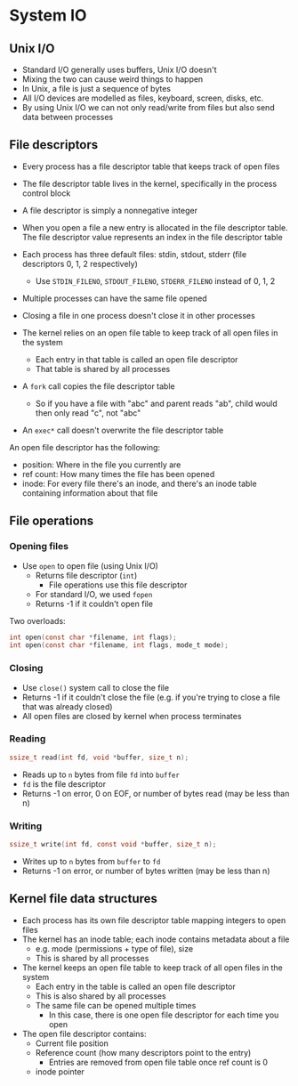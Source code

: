 # System IO

## Unix I/O

- Standard I/O generally uses buffers, Unix I/O doesn't
- Mixing the two can cause weird things to happen
- In Unix, a file is just a sequence of bytes
- All I/O devices are modelled as files, keyboard, screen, disks, etc.
- By using Unix I/O we can not only read/write from files but also send data between processes

## File descriptors

- Every process has a file descriptor table that keeps track of open files
- The file descriptor table lives in the kernel, specifically in the process control block
- A file descriptor is simply a nonnegative integer
- When you open a file a new entry is allocated in the file descriptor table.
  The file descriptor value represents an index in the file descriptor table

- Each process has three default files: stdin, stdout, stderr (file descriptors 0, 1, 2 respectively)
  - Use `STDIN_FILENO`, `STDOUT_FILENO`, `STDERR_FILENO` instead of 0, 1, 2
- Multiple processes can have the same file opened
- Closing a file in one process doesn't close it in other processes
- The kernel relies on an open file table to keep track of all open files in the system
  - Each entry in that table is called an open file descriptor
  - That table is shared by all processes

- A `fork` call copies the file descriptor table
  - So if you have a file with "abc" and parent reads "ab", child would then only read "c", not "abc"
- An `exec*` call doesn't overwrite the file descriptor table

An open file descriptor has the following:

- position: Where in the file you currently are
- ref count: How many times the file has been opened
- inode: For every file there's an inode, and there's an inode table containing
  information about that file

## File operations

### Opening files

- Use `open` to open file (using Unix I/O)
  - Returns file descriptor (`int`)
    - File operations use this file descriptor
  - For standard I/O, we used `fopen`
  - Returns -1 if it couldn't open file

Two overloads:

```c
int open(const char *filename, int flags);
int open(const char *filename, int flags, mode_t mode);
```

### Closing

- Use `close()` system call to close the file
- Returns -1 if it couldn't close the file (e.g. if you're trying to close a file that was already closed)
- All open files are closed by kernel when process terminates

### Reading

```c
ssize_t read(int fd, void *buffer, size_t n);
```

- Reads up to `n` bytes from file `fd` into `buffer`
- `fd` is the file descriptor
- Returns -1 on error, 0 on EOF, or number of bytes read (may be less than n)

### Writing

```c
ssize_t write(int fd, const void *buffer, size_t n);
```

- Writes up to `n` bytes from `buffer` to `fd`
- Returns -1 on error, or number of bytes written (may be less than n)

## Kernel file data structures

- Each process has its own file descriptor table mapping integers to open files
- The kernel has an inode table; each inode contains metadata about a file
  - e.g. mode (permissions + type of file), size
  - This is shared by all processes
- The kernel keeps an open file table to keep track of all open files in the system
  - Each entry in the table is called an open file descriptor
  - This is also shared by all processes
  - The same file can be opened multiple times
    - In this case, there is one open file descriptor for each time you open
- The open file descriptor contains:
  - Current file position
  - Reference count (how many descriptors point to the entry)
    - Entries are removed from open file table once ref count is 0
  - inode pointer
